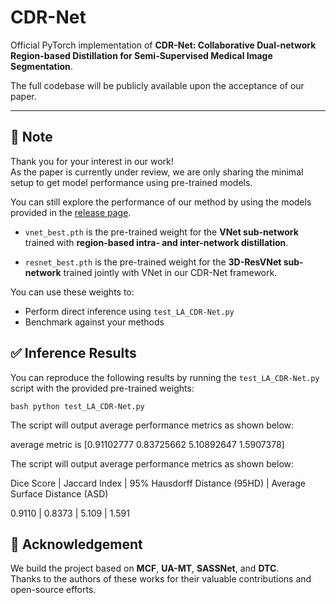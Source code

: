 # CDR-Net

Official PyTorch implementation of **CDR-Net: Collaborative Dual-network Region-based Distillation for Semi-Supervised Medical Image Segmentation**.

The full codebase will be publicly available upon the acceptance of our paper.

---

## 🔔 Note

Thank you for your interest in our work!  
As the paper is currently under review, we are only sharing the minimal setup to get model performance using pre-trained models.

You can still explore the performance of our method by using the models provided in the [release page]().

- `vnet_best.pth` is the pre-trained weight for the **VNet sub-network** trained with **region-based intra- and inter-network distillation**. 

- `resnet_best.pth` is the pre-trained weight for the **3D-ResVNet sub-network** trained jointly with VNet in our CDR-Net framework.

You can use these weights to:
- Perform direct inference using `test_LA_CDR-Net.py`
- Benchmark against your methods


## ✅ Inference Results

You can reproduce the following results by running the `test_LA_CDR-Net.py` script with the provided pre-trained weights:

`bash
python test_LA_CDR-Net.py` 

The script will output average performance metrics as shown below:

average metric is [0.91102777  0.83725662  5.10892647  1.5907378]

The script will output average performance metrics as shown below:

Dice Score | Jaccard Index | 95% Hausdorff Distance (95HD) | Average Surface Distance (ASD)

0.9110     |      0.8373   |            5.109              |              1.591

## 🙏 Acknowledgement

We build the project based on **MCF**, **UA-MT**, **SASSNet**, and **DTC**.  
Thanks to the authors of these works for their valuable contributions and open-source efforts.



